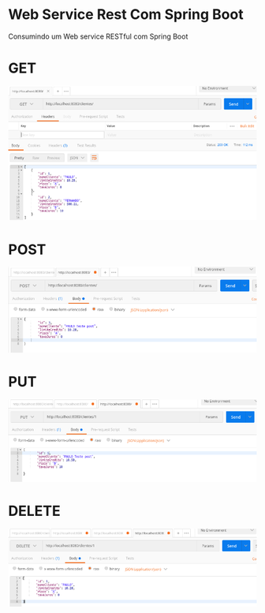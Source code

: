 # Web Service Rest Com Spring Boot

Consumindo um Web service RESTful com Spring Boot 

# GET
![alt text](imagens/getPostMan.png)

# POST
![alt text](imagens/postPostMan.png)

# PUT
![alt text](imagens/putPostMan.png)

# DELETE
![alt text](imagens/deletePostMan.png)
